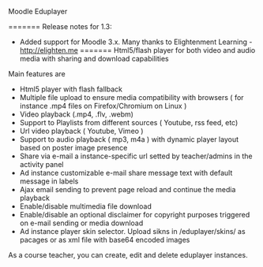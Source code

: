 ﻿Moodle Eduplayer
 
======= 
Release notes for 1.3:
- Added support for Moodle 3.x. 
Many thanks to Elightenment Learning  - http://elighten.me
=======
Html5/flash player for both video and audio media with sharing and download capabilities

Main features are 
- Html5 player with flash fallback
- Multiple file upload to ensure media compatibility with browsers ( for instance .mp4 files on Firefox/Chromium on Linux )
- Video playback (.mp4, .flv, .webm) 
- Support to Playlists from different sources ( Youtube, rss feed, etc)
- Url video playback ( Youtube, Vimeo )
- Support to audio playback ( mp3, m4a ) with dynamic player layout based on poster image presence
- Share via e-mail a instance-specific url setted by teacher/admins in the activity panel
- Ad instance customizable e-mail share message text with default message in labels
- Ajax email sending to prevent page reload and continue the media playback
- Enable/disable multimedia file download
- Enable/disable an optional disclaimer for copyright purposes triggered on e-mail sending or media download
- Ad instance player skin selector. Upload sikns in /eduplayer/skins/ as pacages or as xml file with base64 encoded images

As a course teacher, you can create, edit and delete eduplayer instances.

